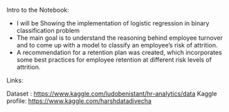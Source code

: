 Intro to the Notebook:

   - I will be Showing the implementation of logistic regression in binary classification problem
   - The main goal is to understand the reasoning behind employee turnover and to come up with a model to classify an employee’s risk of attrition.
   - A recommendation for a retention plan was created, which incorporates some best practices for employee retention at different risk levels of attrition.


Links:

Dataset : https://www.kaggle.com/ludobenistant/hr-analytics/data
Kaggle profile: https://www.kaggle.com/harshdatadivecha
